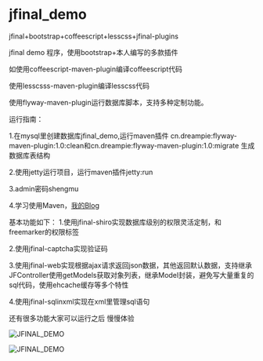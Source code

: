 jfinal_demo
===========

jfinal+bootstrap+coffeescript+lesscss+jfinal-plugins

jfinal demo  程序，使用bootstrap+本人编写的多款插件

如使用coffeescript-maven-plugin编译coffeescript代码

使用lesscsss-maven-plugin编译lesscss代码

使用flyway-maven-plugin运行数据库脚本，支持多种定制功能。

运行指南：

1.在mysql里创建数据库jfinal_demo,运行maven插件 cn.dreampie:flyway-maven-plugin:1.0:clean和cn.dreampie:flyway-maven-plugin:1.0:migrate  生成数据库表结构

2.使用jetty运行项目，运行maven插件jetty:run

3.admin密码shengmu

4.学习使用Maven，[我的Blog](http://my.oschina.net/wangrenhui1990/blog/337583)

基本功能如下：
1.使用jfinal-shiro实现数据库级别的权限灵活定制，和freemarker的权限标签

2.使用jfinal-captcha实现验证码

3.使用jfinal-web实现根据ajax请求返回json数据，其他返回默认数据，支持继承JFController使用getModels获取对象列表，继承Model封装，避免写大量重复的sql代码，使用ehcache缓存等多个特性

4.使用jfinal-sqlinxml实现在xml里管理sql语句

还有很多功能大家可以运行之后 慢慢体验


![JFINAL_DEMO](http://static.oschina.net/uploads/space/2014/1127/185853_6800_946569.png "JFINAL_DEMO")

![JFINAL_DEMO](http://static.oschina.net/uploads/space/2014/1127/185913_J9zy_946569.png "JFINAL_DEMO")

